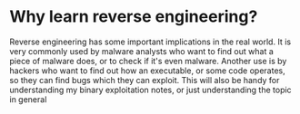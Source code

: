 # Why learn reverse engineering?

Reverse engineering has some important implications in the real world. It is very commonly used by malware analysts who want to find out what a piece of malware does, or to check if it's even malware. Another use is by hackers who want to find out how an executable, or some code operates, so they can find bugs which they can exploit. This will also be handy for understanding my binary exploitation notes, or just understanding the topic in general
